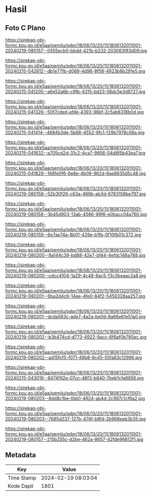 # Hasil

## Foto C Plano

https://sirekap-obj-formc.kpu.go.id/e5aa/pemilu/pdpr/18/06/13/20/11/1806132011001-20240219-080157--0555ecb0-bbdd-421b-b232-203063f83d09.jpg

https://sirekap-obj-formc.kpu.go.id/e5aa/pemilu/pdpr/18/06/13/20/11/1806132011001-20240215-042612--db1e77fb-d089-4d96-8f58-4923b6b291e5.jpg

https://sirekap-obj-formc.kpu.go.id/e5aa/pemilu/pdpr/18/06/13/20/11/1806132011001-20240215-041205--a6e52a6b-c9fb-4315-bd23-58dc5e3d8727.jpg

https://sirekap-obj-formc.kpu.go.id/e5aa/pemilu/pdpr/18/06/13/20/11/1806132011001-20240215-041326--50f7cded-afde-4393-96bf-2c5ab6318b0d.jpg

https://sirekap-obj-formc.kpu.go.id/e5aa/pemilu/pdpr/18/06/13/20/11/1806132011001-20240215-041414--4684b3de-5b66-4552-9fc1-f29b7978c08a.jpg

https://sirekap-obj-formc.kpu.go.id/e5aa/pemilu/pdpr/18/06/13/20/11/1806132011001-20240215-041632--a705cd2d-31c2-4ca7-9856-04d8f5b43ea7.jpg

https://sirekap-obj-formc.kpu.go.id/e5aa/pemilu/pdpr/18/06/13/20/11/1806132011001-20240215-041829--168fe0f6-6e8e-4b09-962d-6ae8635d5c48.jpg

https://sirekap-obj-formc.kpu.go.id/e5aa/pemilu/pdpr/18/06/13/20/11/1806132011001-20240219-080158--52b30f26-c63a-469b-ab3d-6783158be797.jpg

https://sirekap-obj-formc.kpu.go.id/e5aa/pemilu/pdpr/18/06/13/20/11/1806132011001-20240219-080158--3b45d903-13ab-4566-99f6-e0bacc04a760.jpg

https://sirekap-obj-formc.kpu.go.id/e5aa/pemilu/pdpr/18/06/13/20/11/1806132011001-20240219-080159--6e7ae74a-8b01-429e-b1fb-0f10fb01c372.jpg

https://sirekap-obj-formc.kpu.go.id/e5aa/pemilu/pdpr/18/06/13/20/11/1806132011001-20240219-080200--9a144c39-bd88-42e7-bf44-4efdc148a788.jpg

https://sirekap-obj-formc.kpu.go.id/e5aa/pemilu/pdpr/18/06/13/20/11/1806132011001-20240219-080200--cdcc4104-1a29-4c48-8ac5-13c3beaac2a8.jpg

https://sirekap-obj-formc.kpu.go.id/e5aa/pemilu/pdpr/18/06/13/20/11/1806132011001-20240219-080201--6ba2d4c6-14ee-4fe0-84f2-5456328aa257.jpg

https://sirekap-obj-formc.kpu.go.id/e5aa/pemilu/pdpr/18/06/13/20/11/1806132011001-20240219-080201--dcda583c-ade7-4a2a-be0d-8a66e61e51a0.jpg

https://sirekap-obj-formc.kpu.go.id/e5aa/pemilu/pdpr/18/06/13/20/11/1806132011001-20240219-080202--b3b474cd-d773-4922-9acc-6f6af0b785ec.jpg

https://sirekap-obj-formc.kpu.go.id/e5aa/pemilu/pdpr/18/06/13/20/11/1806132011001-20240219-080202--ad15fcf5-f071-49b8-9c45-55fa83c12996.jpg

https://sirekap-obj-formc.kpu.go.id/e5aa/pemilu/pdpr/18/06/13/20/11/1806132011001-20240215-043019--8474f92e-07cc-46f3-b840-7beb1cfa8856.jpg

https://sirekap-obj-formc.kpu.go.id/e5aa/pemilu/pdpr/18/06/13/20/11/1806132011001-20240219-080203--8dd8c1be-0bb1-4624-ab4d-2c987c1cf6a2.jpg

https://sirekap-obj-formc.kpu.go.id/e5aa/pemilu/pdpr/18/06/13/20/11/1806132011001-20240219-080203--7685d237-127b-474f-b8fd-2b968eeb3b35.jpg

https://sirekap-obj-formc.kpu.go.id/e5aa/pemilu/pdpr/18/06/13/20/11/1806132011001-20240219-080157--215b255c-d2be-462a-8657-42fde96812f1.jpg


## Metadata

| Key        | Value               |
| ---------- | ------------------- |
| Time Stamp | 2024-02-19 08:03:04 |
| Kode Dapil | 1801                |



